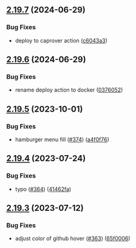 ## [2.19.7](https://github.com/EddieHubCommunity/good-first-issue-finder/compare/v2.19.6...v2.19.7) (2024-06-29)


### Bug Fixes

* deploy to caprover action ([c6043a3](https://github.com/EddieHubCommunity/good-first-issue-finder/commit/c6043a3f89de829bcadb1b0cc2c26c177913071e))



## [2.19.6](https://github.com/EddieHubCommunity/good-first-issue-finder/compare/v2.19.5...v2.19.6) (2024-06-29)


### Bug Fixes

* rename deploy action to docker ([0376052](https://github.com/EddieHubCommunity/good-first-issue-finder/commit/0376052740972a85351ee744c8c7c26dc016298a))



## [2.19.5](https://github.com/EddieHubCommunity/good-first-issue-finder/compare/v2.19.4...v2.19.5) (2023-10-01)


### Bug Fixes

* hamburger menu fill ([#374](https://github.com/EddieHubCommunity/good-first-issue-finder/issues/374)) ([a4f0f76](https://github.com/EddieHubCommunity/good-first-issue-finder/commit/a4f0f762301095903b94ab2061f02d7e51251145))



## [2.19.4](https://github.com/EddieHubCommunity/good-first-issue-finder/compare/v2.19.3...v2.19.4) (2023-07-24)


### Bug Fixes

* typo ([#364](https://github.com/EddieHubCommunity/good-first-issue-finder/issues/364)) ([41462fa](https://github.com/EddieHubCommunity/good-first-issue-finder/commit/41462fa862100da3b4ff16a085d0ce9214c766db))



## [2.19.3](https://github.com/EddieHubCommunity/good-first-issue-finder/compare/v2.19.2...v2.19.3) (2023-07-12)


### Bug Fixes

* adjust color of github hover ([#363](https://github.com/EddieHubCommunity/good-first-issue-finder/issues/363)) ([65f0006](https://github.com/EddieHubCommunity/good-first-issue-finder/commit/65f0006a12a4f3e3a5d555ac7b5ddf8d500eb77d))



